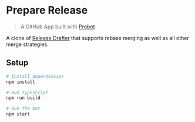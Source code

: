 # Prepare Release

> A GitHub App built with [Probot](https://github.com/probot/probot)

A clone of [Release Drafter](https://github.com/toolmantim/release-drafter) that supports rebase merging as well as all other merge strategies.

## Setup

```sh
# Install dependencies
npm install

# Run typescript
npm run build

# Run the bot
npm start
```
